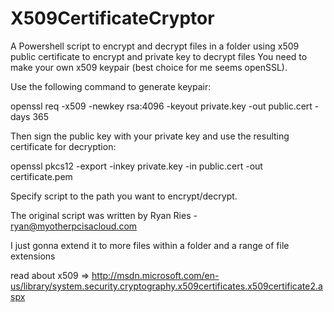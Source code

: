 # X509CertificateCryptor
A Powershell script to encrypt and decrypt files in a folder using x509 public certificate to encrypt and private key to decrypt files
You need to make your own x509 keypair (best choice for me seems openSSL).

Use the following command to generate keypair: 

openssl req -x509 -newkey rsa:4096 -keyout private.key -out public.cert -days 365

Then sign the public key with your private key and use the resulting certificate for decryption:

openssl pkcs12 -export -inkey private.key -in public.cert -out certificate.pem

Specify script to the path you want to encrypt/decrypt.

The original script was written by Ryan Ries - ryan@myotherpcisacloud.com

I just gonna extend it to more files within a folder and a range of file extensions

read about x509 => http://msdn.microsoft.com/en-us/library/system.security.cryptography.x509certificates.x509certificate2.aspx


